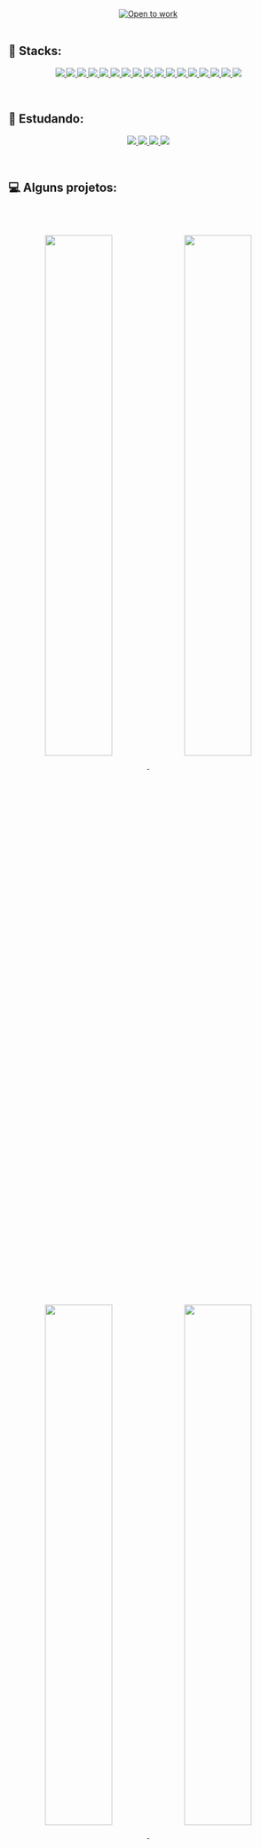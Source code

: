 <br/>
<br/>
<br/>

<div align="center" >
    <a href="https://git.io/typing-svg"><img src="https://readme-typing-svg.demolab.com?font=Fira+Code&size=35&duration=3500&pause=1000&color=F7F7F7&width=750&height=60&lines=Hello!+I'm+Vania!+Nice+to+meet+you!" alt="Open to work" /></a>
</div>
<br/>

## 💪  Stacks:
  
<div align="center">
    <p>
        <a href="https://skillicons.dev">
            <img src="https://skillicons.dev/icons?i=vscode" />
        </a>
        <a href="https://skillicons.dev">
            <img src="https://skillicons.dev/icons?i=html" />
        </a>
        <a href="https://skillicons.dev">
            <img src="https://skillicons.dev/icons?i=css" />
        </a>
        <a href="https://github.com">
            <img src="https://skillicons.dev/icons?i=styledcomponents" />
        </a>
        <a href="https://skillicons.dev">
            <img src="https://skillicons.dev/icons?i=react" />
        </a>
        <a href="https://skillicons.dev">
            <img src="https://skillicons.dev/icons?i=redux" />
        </a>
        <a href="https://skillicons.dev">
            <img src="https://skillicons.dev/icons?i=js" />
        </a>
        <a href="https://skillicons.dev">
            <img src="https://skillicons.dev/icons?i=jest" />
        </a>
        <a href="https://skillicons.dev">
            <img src="https://skillicons.dev/icons?i=nodejs" />
        </a>
        <a href="https://aws.amazon.com/pt/">
            <img src="https://skillicons.dev/icons?i=express" />
        </a>
        <a href="https://skillicons.dev">
            <img src="https://skillicons.dev/icons?i=ts" />
        </a>
        <a href="https://skillicons.dev">
            <img src="https://skillicons.dev/icons?i=selenium" />
        </a>
        <a href="https://skillicons.dev">
            <img src="https://skillicons.dev/icons?i=docker" />
        </a>
        <a href="https://skillicons.dev">
            <img src="https://skillicons.dev/icons?i=mysql" />
        </a>
        <a href="https://skillicons.dev">
            <img src="https://skillicons.dev/icons?i=sequelize" />
        </a>
        <a href="https://skillicons.dev">
            <img src="https://skillicons.dev/icons?i=mongodb" />
        </a>
        <a href="https://skillicons.dev">
            <img src="https://skillicons.dev/icons?i=fastapi" />
        </a>
    </p>
</div>
<br/>

## 🌱  Estudando:

<div align="center">
    <p>
        <a href="https://www.python.org">
            <img src="https://skillicons.dev/icons?i=py" />
        </a>
        <a href="https://skillicons.dev">
            <img src="https://skillicons.dev/icons?i=java" />
        </a>
        <a href="https://www.python.org">
            <img src="https://skillicons.dev/icons?i=jquery" />
        </a>
        <a href="https://docs.djangoproject.com/en/4.1/">
            <img src="https://skillicons.dev/icons?i=angular" />
        </a>
    </p>
</div>
<br/>

## 💻  Alguns projetos:
<br/>
<br/>
<p align="center">
  <a href="https://github.com/ioott/FullStack-CRUD-Typescript-ORM-TDD-POO">
    <img width='49%' align="center"src="https://github-readme-stats.vercel.app/api/pin/?username=ioott&repo=FullStack-CRUD-Typescript-ORM-TDD-POO&border_color=007ACC&bg_color=0D1117&title_color=C9D1D9&text_color=8B949E&icon_color=107ACC" />
  </a>
  <a href="https://github.com/ioott/BackEnd-Typescript-API-Node-Express-MySql">
    <img width='49%' align="center"src="https://github-readme-stats.vercel.app/api/pin/?username=ioott&repo=BackEnd-Typescript-API-Node-Express-MySql&border_color=007ACC&bg_color=0D1117&title_color=C9D1D9&text_color=8B949E&icon_color=007ACC" />
  </a>
</p>
<p align="center">
  <a href="https://github.com/ioott/BackEnd-API-de-blogs-Node-ORM-JWT-Sequelize">
    <img width='49%' align="center"src="https://github-readme-stats.vercel.app/api/pin/?username=ioott&repo=BackEnd-API-de-blogs-Node-ORM-JWT-Sequelize&border_color=007ACC&bg_color=0D1117&title_color=C9D1D9&text_color=8B949E&icon_color=007ACC" />
  </a>
  <a href="https://github.com/ioott/BackEnd-Typescript-POO">
    <img width='49%' align="center"src="https://github-readme-stats.vercel.app/api/pin/?username=ioott&repo=BackEnd-Typescript-POO&border_color=007ACC&bg_color=0D1117&title_color=C9D1D9&text_color=8B949E&icon_color=007ACC" />
  </a>
</p>
<br/>

##

<div align="center">
  <span>
     <a href="https://github.com/ioott">
      <img width='49%' height="230em" src="https://github-readme-stats.vercel.app/api/top-langs/?username=ioott&layout=compact&langs_count=7&theme=chartreuse-dark"/>
  </span>
  <img width='29%' height="230em" src="https://www.megamensagens.com/upload/4212.gif">
</div>
<br/>

##
  
<br/>
<br/>
<div align="center">
    <p align="center">
        <a href="https://www.linkedin.com/in/vania-ioott/">
            <img src="https://raw.githubusercontent.com/gauravghongde/social-icons/master/SVG/Color/LinkedIN.svg" width="50" height="50" />
        </a>
        <a href="mailto:vioott@gmail.com">
            <img src="https://raw.githubusercontent.com/gauravghongde/social-icons/master/SVG/Color/Gmail.svg" width="50" height="50" />
        </a>
        <a href="https://wa.me/5521999732102">
            <img src="https://raw.githubusercontent.com/gauravghongde/social-icons/master/SVG/Color/WhatsApp.svg" width="50" height="50" />
        </a>
    </p>
</div>
